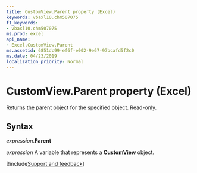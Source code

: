 ```yaml
---
title: CustomView.Parent property (Excel)
keywords: vbaxl10.chm507075
f1_keywords:
- vbaxl10.chm507075
ms.prod: excel
api_name:
- Excel.CustomView.Parent
ms.assetid: 6851dc99-ef6f-e002-9e67-97bcafd5f2c0
ms.date: 04/23/2019
localization_priority: Normal
---
```



# CustomView.Parent property (Excel)

Returns the parent object for the specified object. Read-only.


## Syntax

_expression_.**Parent**

_expression_ A variable that represents a **[CustomView](Excel.CustomView.md)** object.




[!include[Support and feedback](~/includes/feedback-boilerplate.md)]